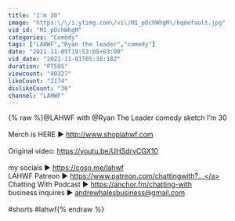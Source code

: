 ```yaml
---
title: "I’m 30"
image: "https:\/\/i.ytimg.com\/vi\/M1_pOchWhgM\/hqdefault.jpg"
vid_id: "M1_pOchWhgM"
categories: "Comedy"
tags: ["LAHWF","Ryan the leader","comedy"]
date: "2021-11-09T19:53:05+03:00"
vid_date: "2021-11-01T05:38:18Z"
duration: "PT58S"
viewcount: "40327"
likeCount: "2174"
dislikeCount: "36"
channel: "LAHWF"
---
```

{% raw %}@LAHWF with @Ryan The Leader comedy sketch I’m 30 <br /><br />Merch is HERE ▶ <a rel="nofollow" target="blank" href="http://www.shoplahwf.com">http://www.shoplahwf.com</a><br /><br />Original video: <a rel="nofollow" target="blank" href="https://youtu.be/UHSdrvCGX10">https://youtu.be/UHSdrvCGX10</a><br /><br />my socials ▶ <a rel="nofollow" target="blank" href="https://coso.me/lahwf">https://coso.me/lahwf</a><br />LAHWF Patreon ▶ <a rel="nofollow" target="blank" href="https://www.patreon.com/chattingwith?...">https://www.patreon.com/chattingwith?...</a><br />Chatting With Podcast ▶ <a rel="nofollow" target="blank" href="https://anchor.fm/chatting-with​​​​​">https://anchor.fm/chatting-with​​​​​</a><br />business inquires ▶ andrewhalesbusiness@gmail.com<br /><br />#shorts #lahwf{% endraw %}
